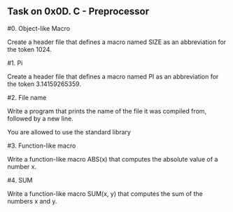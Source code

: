 ## Task on 0x0D. C - Preprocessor

#0. Object-like Macro

Create a header file that defines a macro named SIZE as an abbreviation for the token 1024.

#1. Pi

Create a header file that defines a macro named PI as an abbreviation for the token 3.14159265359.

#2. File name

Write a program that prints the name of the file it was compiled from, followed by a new line.

You are allowed to use the standard library

#3. Function-like macro

Write a function-like macro ABS(x) that computes the absolute value of a number x.

#4. SUM

Write a function-like macro SUM(x, y) that computes the sum of the numbers x and y.	
